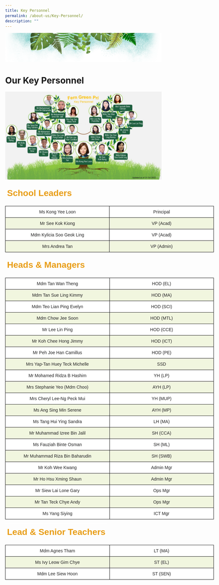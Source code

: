 ```yaml
---
title: Key Personnel
permalink: /about-us/Key-Personnel/
description: ""
---
```

![](/images/Banner.png)

# **Our Key Personnel**

![](/images/KeyPersonnel.jpeg)

<style type="text/css">
.tg  {border-collapse:collapse;border-spacing:0;}
.tg td{border-color:black;border-style:solid;border-width:1px;font-family:Arial, sans-serif;font-size:14px;
  overflow:hidden;padding:10px 5px;word-break:normal;}
.tg th{border-color:black;border-style:solid;border-width:1px;font-family:Arial, sans-serif;font-size:14px;
  font-weight:normal;overflow:hidden;padding:10px 5px;word-break:normal;}
.tg .tg-t6eb{border-color:#ffffff;color:#e89d16;font-size:28px;font-weight:bold;text-align:left;vertical-align:top}
</style>
<table class="tg">
<thead>
  <tr>
    <td class="tg-t6eb">School Leaders</td>
  </tr>
</thead>
</table>


<style type="text/css">
.tg  {border-collapse:collapse;border-spacing:0;}
.tg td{border-color:black;border-style:solid;border-width:1px;font-family:Arial, sans-serif;font-size:14px;
  overflow:hidden;padding:10px 5px;word-break:normal;}
.tg th{border-color:black;border-style:solid;border-width:1px;font-family:Arial, sans-serif;font-size:14px;
  font-weight:normal;overflow:hidden;padding:10px 5px;word-break:normal;}
.tg .tg-bn4z{background-color:#F1F6DF;color:#222;text-align:center;vertical-align:middle}
.tg .tg-a3j2{background-color:#FFF;color:#222;text-align:center;vertical-align:middle}
</style>
<table class="tg" style="undefined;table-layout: fixed; width: 672px">
<colgroup>
<col style="width: 336px">
<col style="width: 336px">
</colgroup>
<thead>
  <tr>
    <th class="tg-a3j2"><span style="color:#222">Ms Kong Yee Loon</span></th>
    <th class="tg-a3j2"><span style="color:#222">Principal</span></th>
  </tr>
</thead>
<tbody>
  <tr>
    <td class="tg-bn4z"><span style="color:#222">Mr See Kok Kiong </span></td>
    <td class="tg-bn4z"><span style="color:#222"> VP (Acad)</span><br></td>
  </tr>
  <tr>
    <td class="tg-a3j2"><span style="color:#222">Mdm Kylicia Soo Geok Ling </span></td>
    <td class="tg-a3j2"><span style="color:#222">VP (Acad) </span></td>
  </tr>
  <tr>
    <td class="tg-bn4z"><span style="color:#222">Mrs Andrea Tan</span></td>
    <td class="tg-bn4z"><span style="color:#222">VP (Admin) </span></td>
  </tr>
</tbody>
</table>



<style type="text/css">
.tg  {border-collapse:collapse;border-spacing:0;}
.tg td{border-color:black;border-style:solid;border-width:1px;font-family:Arial, sans-serif;font-size:14px;
  overflow:hidden;padding:10px 5px;word-break:normal;}
.tg th{border-color:black;border-style:solid;border-width:1px;font-family:Arial, sans-serif;font-size:14px;
  font-weight:normal;overflow:hidden;padding:10px 5px;word-break:normal;}
.tg .tg-t6eb{border-color:#ffffff;color:#e89d16;font-size:28px;font-weight:bold;text-align:left;vertical-align:top}
</style>
<table class="tg">
<thead>
  <tr>
    <td class="tg-t6eb">Heads &amp; Managers</td>
  </tr>
</thead>
</table>


<style type="text/css">
.tg  {border-collapse:collapse;border-spacing:0;}
.tg td{border-color:black;border-style:solid;border-width:1px;font-family:Arial, sans-serif;font-size:14px;
  overflow:hidden;padding:10px 5px;word-break:normal;}
.tg th{border-color:black;border-style:solid;border-width:1px;font-family:Arial, sans-serif;font-size:14px;
  font-weight:normal;overflow:hidden;padding:10px 5px;word-break:normal;}
.tg .tg-bn4z{background-color:#F1F6DF;color:#222;text-align:center;vertical-align:middle}
.tg .tg-a3j2{background-color:#FFF;color:#222;text-align:center;vertical-align:middle}
</style>
<table class="tg" style="undefined;table-layout: fixed; width: 672px">
<colgroup>
<col style="width: 336px">
<col style="width: 336px">
</colgroup>
<thead>
  <tr>
    <th class="tg-a3j2"><span style="color:#222">Mdm Tan Wan Theng</span></th>
    <th class="tg-a3j2"><span style="color:#222">HOD (EL)</span></th>
  </tr>
</thead>
<tbody>
  <tr>
    <td class="tg-bn4z"><span style="color:#222">Mdm Tan Sue Ling Kimmy</span></td>
    <td class="tg-bn4z"><span style="color:#222">HOD (MA)</span></td>
  </tr>
  <tr>
    <td class="tg-a3j2"><span style="color:#222"> Mdm Teo Lian Ping Evelyn</span></td>
    <td class="tg-a3j2"><span style="color:#222">HOD (SCI) </span></td>
  </tr>
  <tr>
    <td class="tg-bn4z"><span style="color:#222">Mdm Chow Jee Soon</span></td>
    <td class="tg-bn4z"><span style="color:#222"> HOD (MTL)</span></td>
  </tr>
  <tr>
    <td class="tg-a3j2"><span style="color:#222"> Mr Lee Lin Ping</span></td>
    <td class="tg-a3j2"><span style="color:#222">HOD (CCE) </span></td>
  </tr>
  <tr>
    <td class="tg-bn4z"><span style="color:#222">Mr Koh Chee Hong Jimmy </span></td>
    <td class="tg-bn4z"><span style="color:#222">HOD (ICT) </span></td>
  </tr>
  <tr>
    <td class="tg-a3j2"><span style="color:#222"> Mr Peh Joe Han Camillus</span></td>
    <td class="tg-a3j2"><span style="color:#222">HOD (PE)</span></td>
  </tr>
  <tr>
    <td class="tg-bn4z"><span style="color:#222"> Mrs Yap-Tan Huey Teck Michelle</span></td>
    <td class="tg-bn4z"><span style="color:#222">SSD </span></td>
  </tr>
  <tr>
    <td class="tg-a3j2"><span style="color:#222"> Mr Mohamed Ridza B Hashim</span></td>
    <td class="tg-a3j2"><span style="color:#222">YH (LP) </span></td>
  </tr>
  <tr>
    <td class="tg-bn4z"><span style="color:#222">Mrs Stephanie Yeo (Mdm Choo) </span></td>
    <td class="tg-bn4z"><span style="color:#222">AYH (LP) </span></td>
  </tr>
  <tr>
    <td class="tg-a3j2"><span style="color:#222"> Mrs Cheryl Lee-Ng Peck Mui</span></td>
    <td class="tg-a3j2"><span style="color:#222">YH (MUP) </span></td>
  </tr>
  <tr>
    <td class="tg-bn4z"><span style="color:#222">Ms Ang Sing Min Serene </span></td>
    <td class="tg-bn4z"><span style="color:#222"> AYH (MP)</span></td>
  </tr>
  <tr>
    <td class="tg-a3j2"><span style="color:#222"> Ms Tang Hui Ying Sandra</span></td>
    <td class="tg-a3j2"><span style="color:#222">LH (MA) </span></td>
  </tr>
  <tr>
    <td class="tg-bn4z"><span style="color:#222"> Mr Muhammad Izree Bin Jalil</span></td>
    <td class="tg-bn4z"><span style="color:#222">SH (CCA) </span></td>
  </tr>
  <tr>
    <td class="tg-a3j2"><span style="color:#222"> Ms Fauziah Binte Osman</span></td>
    <td class="tg-a3j2"><span style="color:#222">SH (ML) </span></td>
  </tr>
  <tr>
    <td class="tg-bn4z"><span style="color:#222"> Mr Muhammad Riza Bin Baharudin</span></td>
    <td class="tg-bn4z"><span style="color:#222">SH (SWB) </span></td>
  </tr>
  <tr>
    <td class="tg-a3j2"><span style="color:#222"> Mr Koh Wee Kwang</span></td>
    <td class="tg-a3j2"><span style="color:#222">Admin Mgr</span></td>
  </tr>
  <tr>
    <td class="tg-bn4z"><span style="color:#222">Mr Ho Hsu Xming Shaun </span></td>
    <td class="tg-bn4z"><span style="color:#222">Admin Mgr</span></td>
  </tr>
  <tr>
    <td class="tg-a3j2"><span style="color:#222"> Mr Siew Lai Lone Gary</span></td>
    <td class="tg-a3j2"><span style="color:#222">Ops Mgr </span></td>
  </tr>
  <tr>
    <td class="tg-bn4z"><span style="color:#222">Mr Tan Teck Chye Andy </span></td>
    <td class="tg-bn4z"><span style="color:#222">Ops Mgr </span></td>
  </tr>
  <tr>
    <td class="tg-a3j2"><span style="color:#222">Ms Yang Siying </span></td>
    <td class="tg-a3j2"><span style="color:#222"> ICT Mgr</span></td>
  </tr>
</tbody>
</table>

<style type="text/css">
.tg  {border-collapse:collapse;border-spacing:0;}
.tg td{border-color:black;border-style:solid;border-width:1px;font-family:Arial, sans-serif;font-size:14px;
  overflow:hidden;padding:10px 5px;word-break:normal;}
.tg th{border-color:black;border-style:solid;border-width:1px;font-family:Arial, sans-serif;font-size:14px;
  font-weight:normal;overflow:hidden;padding:10px 5px;word-break:normal;}
.tg .tg-t6eb{border-color:#ffffff;color:#e89d16;font-size:28px;font-weight:bold;text-align:left;vertical-align:top}
</style>
<table class="tg">
<thead>
  <tr>
    <td class="tg-t6eb">Lead &amp; Senior Teachers</td>
  </tr>
</thead>
</table>

<style type="text/css">
.tg  {border-collapse:collapse;border-spacing:0;}
.tg td{border-color:black;border-style:solid;border-width:1px;font-family:Arial, sans-serif;font-size:14px;
  overflow:hidden;padding:10px 5px;word-break:normal;}
.tg th{border-color:black;border-style:solid;border-width:1px;font-family:Arial, sans-serif;font-size:14px;
  font-weight:normal;overflow:hidden;padding:10px 5px;word-break:normal;}
.tg .tg-ot4d{background-color:#FFF;color:#222;font-size:100%;text-align:center;vertical-align:middle}
.tg .tg-bn4z{background-color:#F1F6DF;color:#222;text-align:center;vertical-align:middle}
.tg .tg-a3j2{background-color:#FFF;color:#222;text-align:center;vertical-align:middle}
</style>
<table class="tg" style="undefined;table-layout: fixed; width: 672px">
<colgroup>
<col style="width: 336px">
<col style="width: 336px">
</colgroup>
<thead>
  <tr>
    <th class="tg-ot4d"><span style="color:#222">Mdm Agnes Tham</span></th>
    <th class="tg-a3j2"><span style="color:#222">LT (MA)</span></th>
  </tr>
</thead>
<tbody>
  <tr>
    <td class="tg-bn4z"><span style="color:#222">Ms Ivy Leow Gim Chye</span></td>
    <td class="tg-bn4z"><span style="color:#222">ST (EL)</span></td>
  </tr>
  <tr>
    <td class="tg-a3j2"><span style="color:#222"> Mdm Lee Siew Hoon</span></td>
    <td class="tg-a3j2"><span style="color:#222"> ST (SEN)</span></td>
  </tr>
</tbody>
</table>